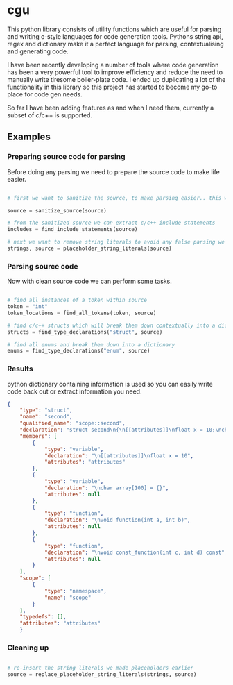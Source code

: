 # cgu

This python library consists of utility functions which are useful for parsing and writing c-style languages for code generation tools. Pythons string api, regex and dictionary make it a perfect language for parsing, contextualising and generating code.  

I have been recently developing a number of tools where code generation has been a very powerful tool to improve efficiency and reduce the need to manually write tiresome boiler-plate code. I ended up duplicating a lot of the functionality in this library so this project has started to become my go-to place for code gen needs.

So far I have been adding features as and when I need them, currently a subset of c/c++ is supported.

## Examples

### Preparing source code for parsing

Before doing any parsing we need to prepare the source code to make life easier.

```python

# first we want to sanitize the source, to make parsing easier.. this will remove empty lines and separate tokens with a single space and remove comments to eliminate any false parsing which may be inside comments

source = sanitize_source(source)

# from the sanitized source we can extract c/c++ include statements 
includes = find_include_statements(source)

# next we want to remove string literals to avoid any false parsing we may encounter inside a string that is not code but looks like code, this will replace string literals with a placeholder so we can re-insert the string later
strings, source = placeholder_string_literals(source)

```

### Parsing source code

Now with clean source code we can perform some tasks.

``` python

# find all instances of a token within source
token = "int"
token_locations = find_all_tokens(token, source)

# find c/c++ structs which will break them down contextually into a dictionary
structs = find_type_declarations("struct", source)

# find all enums and break them down into a dictionary
enums = find_type_declarations("enum", source)

```

### Results

python dictionary containing information is used so you can easily write code back out or extract information you need.

``` json
{
    "type": "struct",
    "name": "second",
    "qualified_name": "scope::second",
    "declaration": "struct second\n{\n[[attributes]]\nfloat x = 10;\nchar array[100] = {};\nvoid function(int a, int b);\nvoid const_function(int c, int d) const;\nvoid inline_impl()\n{\n}\n}",
    "members": [
        {
            "type": "variable",
            "declaration": "\n[[attributes]]\nfloat x = 10",
            "attributes": "attributes"
        },
        {
            "type": "variable",
            "declaration": "\nchar array[100] = {}",
            "attributes": null
        },
        {
            "type": "function",
            "declaration": "\nvoid function(int a, int b)",
            "attributes": null
        },
        {
            "type": "function",
            "declaration": "\nvoid const_function(int c, int d) const",
            "attributes": null
        }
    ],
    "scope": [
        {
            "type": "namespace",
            "name": "scope"
        }
    ],
    "typedefs": [],
    "attributes": "attributes"
    }
```

### Cleaning up

``` python

# re-insert the string literals we made placeholders earlier
source = replace_placeholder_string_literals(strings, source)

```


